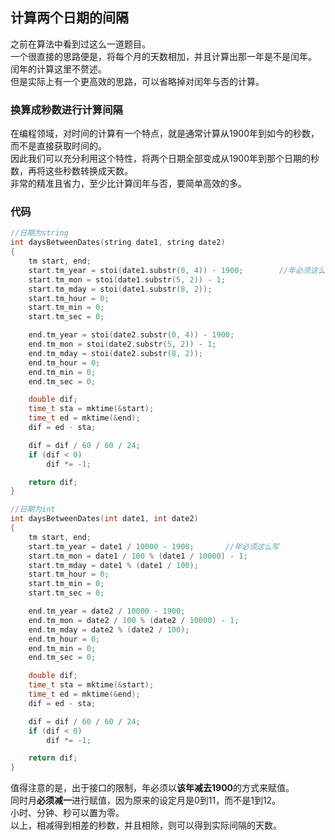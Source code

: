 ## 计算两个日期的间隔
之前在算法中看到过这么一道题目。   
一个很直接的思路便是，将每个月的天数相加，并且计算出那一年是不是闰年。   
闰年的计算这里不赘述。   
但是实际上有一个更高效的思路，可以省略掉对闰年与否的计算。   
### 换算成秒数进行计算间隔
在编程领域，对时间的计算有一个特点，就是通常计算从1900年到如今的秒数，而不是直接获取时间的。   
因此我们可以充分利用这个特性，将两个日期全部变成从1900年到那个日期的秒数，再将这些秒数转换成天数。   
非常的精准且省力，至少比计算闰年与否，要简单高效的多。    
### 代码
```c
//日期为string
int daysBetweenDates(string date1, string date2)
{
	tm start, end;
	start.tm_year = stoi(date1.substr(0, 4)) - 1900;		//年必须这么写
	start.tm_mon = stoi(date1.substr(5, 2)) - 1;
	start.tm_mday = stoi(date1.substr(8, 2));
	start.tm_hour = 0;
	start.tm_min = 0;
	start.tm_sec = 0;

	end.tm_year = stoi(date2.substr(0, 4)) - 1900;
	end.tm_mon = stoi(date2.substr(5, 2)) - 1;
	end.tm_mday = stoi(date2.substr(8, 2));
	end.tm_hour = 0;
	end.tm_min = 0;
	end.tm_sec = 0;

	double dif;
	time_t sta = mktime(&start);
	time_t ed = mktime(&end);
	dif = ed - sta;

	dif = dif / 60 / 60 / 24;
	if (dif < 0)
		dif *= -1;

	return dif;
}

//日期为int
int daysBetweenDates(int date1, int date2)
{
	tm start, end;
	start.tm_year = date1 / 10000 - 1900;		//年必须这么写
	start.tm_mon = date1 / 100 % (date1 / 10000) - 1;
	start.tm_mday = date1 % (date1 / 100);
	start.tm_hour = 0;
	start.tm_min = 0;
	start.tm_sec = 0;

	end.tm_year = date2 / 10000 - 1900;
	end.tm_mon = date2 / 100 % (date2 / 10000) - 1;
	end.tm_mday = date2 % (date2 / 100);
	end.tm_hour = 0;
	end.tm_min = 0;
	end.tm_sec = 0;

	double dif;
	time_t sta = mktime(&start);
	time_t ed = mktime(&end);
	dif = ed - sta;

	dif = dif / 60 / 60 / 24;
	if (dif < 0)
		dif *= -1;

	return dif;
}
```   
值得注意的是，出于接口的限制，年必须以**该年减去1900**的方式来赋值。   
同时月**必须减一**进行赋值，因为原来的设定月是0到11，而不是1到12。   
小时、分钟、秒可以置为零。   
以上，相减得到相差的秒数，并且相除，则可以得到实际间隔的天数。   
